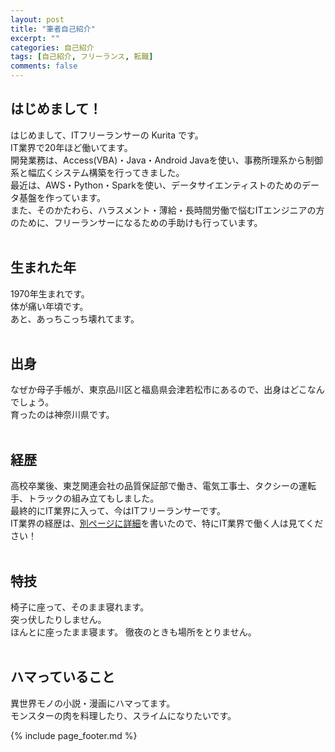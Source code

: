 ```yaml
---
layout: post
title: "筆者自己紹介"
excerpt: ""
categories: 自己紹介
tags: [自己紹介, フリーランス, 転職]
comments: false
---
```

## はじめまして！
はじめまして、ITフリーランサーの Kurita です。  
IT業界で20年ほど働いてます。  
開発業務は、Access(VBA)・Java・Android Javaを使い、事務所理系から制御系と幅広くシステム構築を行ってきました。  
最近は、AWS・Python・Sparkを使い、データサイエンティストのためのデータ基盤を作っています。  
また、そのかたわら、ハラスメント・薄給・長時間労働で悩むITエンジニアの方のために、フリーランサーになるための手助けも行っています。  
<br>

## 生まれた年
1970年生まれです。  
体が痛い年頃です。  
あと、あっちこっち壊れてます。  
<br>

## 出身
なぜか母子手帳が、東京品川区と福島県会津若松市にあるので、出身はどこなんでしょう。  
育ったのは神奈川県です。  
<br>

## 経歴
高校卒業後、東芝関連会社の品質保証部で働き、電気工事士、タクシーの運転手、トラックの組み立てもしました。  
最終的にIT業界に入って、今はITフリーランサーです。  
IT業界の経歴は、[別ページに詳細](https://note.mu/kuyo/n/n129f7f3711ce)を書いたので、特にIT業界で働く人は見てください！  
<br>

## 特技
椅子に座って、そのまま寝れます。  
突っ伏したりしません。  
ほんとに座ったまま寝ます。
徹夜のときも場所をとりません。  
<br>

## ハマっていること
異世界モノの小説・漫画にハマってます。  
モンスターの肉を料理したり、スライムになりたいです。  

{% include page_footer.md %}
